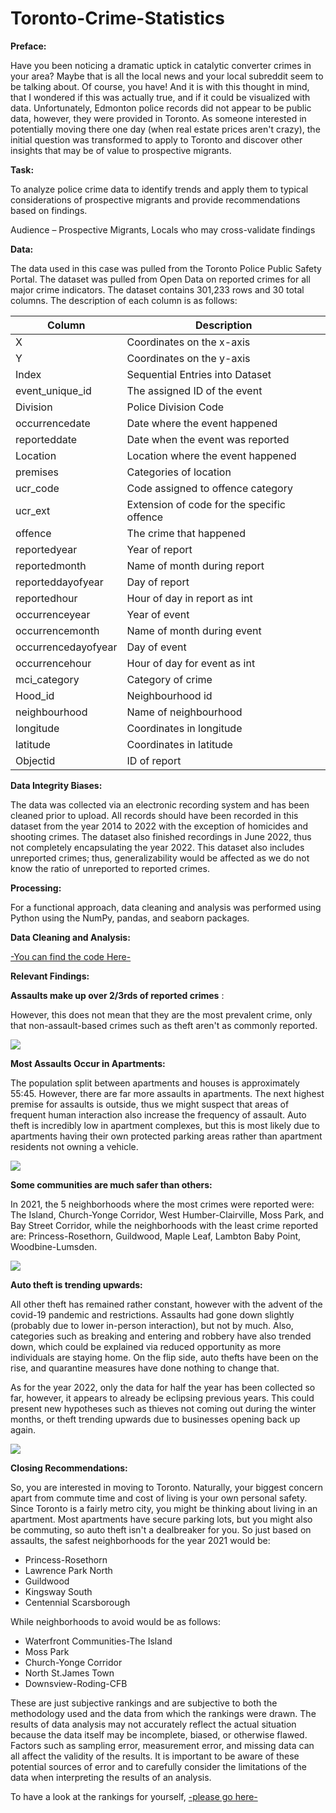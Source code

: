# Toronto-Crime-Statistics
**Preface:**

Have you been noticing a dramatic uptick in catalytic converter crimes in your area? Maybe that is all the local news and your local subreddit seem to be talking about. Of course, you have! And it is with this thought in mind, that I wondered if this was actually true, and if it could be visualized with data. Unfortunately, Edmonton police records did not appear to be public data, however, they were provided in Toronto. As someone interested in potentially moving there one day (when real estate prices aren't crazy), the initial question was transformed to apply to Toronto and discover other insights that may be of value to prospective migrants.

**Task:**

To analyze police crime data to identify trends and apply them to typical considerations of prospective migrants and provide recommendations based on findings.

Audience – Prospective Migrants, Locals who may cross-validate findings

**Data:**

The data used in this case was pulled from the Toronto Police Public Safety Portal. The dataset was pulled from Open Data on reported crimes for all major crime indicators. The dataset contains 301,233 rows and 30 total columns. The description of each column is as follows:

| Column | Description |
| --- | --- |
| X | Coordinates on the x-axis |
| Y | Coordinates on the y-axis |
| Index | Sequential Entries into Dataset |
| event\_unique\_id | The assigned ID of the event |
| Division | Police Division Code |
| occurrencedate | Date where the event happened |
| reporteddate | Date when the event was reported |
| Location | Location where the event happened |
| premises | Categories of location |
| ucr\_code | Code assigned to offence category |
| ucr\_ext | Extension of code for the specific offence |
| offence | The crime that happened |
| reportedyear | Year of report |
| reportedmonth | Name of month during report |
| reporteddayofyear | Day of report |
| reportedhour | Hour of day in report as int |
| occurrenceyear | Year of event |
| occurrencemonth | Name of month during event |
| occurrencedayofyear | Day of event |
| occurrencehour | Hour of day for event as int |
| mci\_category | Category of crime |
| Hood\_id | Neighbourhood id |
| neighbourhood | Name of neighbourhood |
| longitude | Coordinates in longitude |
| latitude | Coordinates in latitude |
| Objectid | ID of report |

**Data Integrity Biases:**

The data was collected via an electronic recording system and has been cleaned prior to upload. All records should have been recorded in this dataset from the year 2014 to 2022 with the exception of homicides and shooting crimes. The dataset also finished recordings in June 2022, thus not completely encapsulating the year 2022. This dataset also includes unreported crimes; thus, generalizability would be affected as we do not know the ratio of unreported to reported crimes.

**Processing:**

For a functional approach, data cleaning and analysis was performed using Python using the NumPy, pandas, and seaborn packages.

**Data Cleaning and Analysis:**

[-You can find the code Here-](https://github.com/4jlow/Toronto-Crime-Statistics/blob/master/Toronto%20Crime%20EDA.ipynb)

**Relevant Findings:**

**Assaults make up over 2/3rds of reported crimes** :

However, this does not mean that they are the most prevalent crime, only that non-assault-based crimes such as theft aren't as commonly reported.

![](./images/pic01.JPG)

**Most Assaults Occur in Apartments:**

The population split between apartments and houses is approximately 55:45. However, there are far more assaults in apartments. The next highest premise for assaults is outside, thus we might suspect that areas of frequent human interaction also increase the frequency of assault. Auto theft is incredibly low in apartment complexes, but this is most likely due to apartments having their own protected parking areas rather than apartment residents not owning a vehicle.

![](./images/pic02.png)

**Some communities are much safer than others:**

In 2021, the 5 neighborhoods where the most crimes were reported were: The Island, Church-Yonge Corridor, West Humber-Clairville, Moss Park, and Bay Street Corridor, while the neighborhoods with the least crime reported are: Princess-Rosethorn, Guildwood, Maple Leaf, Lambton Baby Point, Woodbine-Lumsden.

![](./images/pic03.JPG)

**Auto theft is trending upwards:**

All other theft has remained rather constant, however with the advent of the covid-19 pandemic and restrictions. Assaults had gone down slightly (probably due to lower in-person interaction), but not by much. Also, categories such as breaking and entering and robbery have also trended down, which could be explained via reduced opportunity as more individuals are staying home. On the flip side, auto thefts have been on the rise, and quarantine measures have done nothing to change that.

As for the year 2022, only the data for half the year has been collected so far, however, it appears to already be eclipsing previous years. This could present new hypotheses such as thieves not coming out during the winter months, or theft trending upwards due to businesses opening back up again.

![](./images/pic04.png)

**Closing Recommendations:**

So, you are interested in moving to Toronto. Naturally, your biggest concern apart from commute time and cost of living is your own personal safety. Since Toronto is a fairly metro city, you might be thinking about living in an apartment. Most apartments have secure parking lots, but you might also be commuting, so auto theft isn't a dealbreaker for you. So just based on assaults, the safest neighborhoods for the year 2021 would be:

- Princess-Rosethorn
- Lawrence Park North
- Guildwood
- Kingsway South
- Centennial Scarsborough

While neighborhoods to avoid would be as follows:

- Waterfront Communities-The Island
- Moss Park
- Church-Yonge Corridor
- North St.James Town
- Downsview-Roding-CFB

These are just subjective rankings and are subjective to both the methodology used and the data from which the rankings were drawn. The results of data analysis may not accurately reflect the actual situation because the data itself may be incomplete, biased, or otherwise flawed. Factors such as sampling error, measurement error, and missing data can all affect the validity of the results. It is important to be aware of these potential sources of error and to carefully consider the limitations of the data when interpreting the results of an analysis.

To have a look at the rankings for yourself, [-please go here-](https://github.com/4jlow/Toronto-Crime-Statistics/blob/master/data/2021%20Crime%20Rankings.csv)
